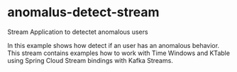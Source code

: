 # anomalus-detect-stream
Stream Application to detectet anomalous users

In this example shows how detect if an user has an anomalous behavior.
This stream contains examples how to work with Time Windows and KTable  using Spring Cloud Stream  bindings with Kafka Streams. 